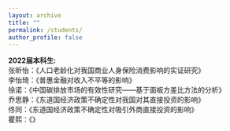 ```yaml
---
layout: archive
title: ""
permalink: /students/
author_profile: false
---
```


<strong>2022届本科生:</strong>
<br>张昕怡：《人口老龄化对我国商业人身保险消费影响的实证研究》
<br>李怡琦：《普惠金融对收入不平等的影响》
<br>徐诺：《中国碳排放市场的有效性研究——基于面板方差比方法的分析》
<br>乔思静：《东道国经济政策不确定性对我国对其直接投资的影响》
<br>佟同：《东道国经济政策不确定性对吸引外商直接投资的影响》
<br>瞿熙：《》